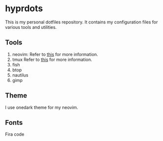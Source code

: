 # hyprdots

This is my personal dotfiles repository. It contains my configuration files for various tools and utilities.

## Tools

1. neovim:
    Refer to [this](nvim/.config/nvim/README.org) for more information.
2. tmux
    Refer to [this](tmux/README.org) for more information.
3. fish
4. btop
5. nautilus
6. gimp

## Theme

I use onedark theme for my neovim.

## Fonts

Fira code
